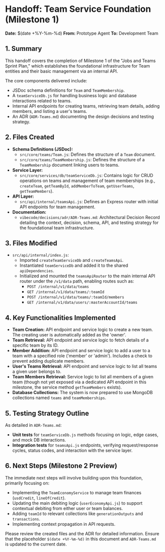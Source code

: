 # Handoff: Team Service Foundation (Milestone 1)

**Date:** $(date +%Y-%m-%d)
**From:** Prototype Agent
**To:** Development Team

## 1. Summary

This handoff covers the completion of Milestone 1 of the "Jobs and Teams Sprint Plan," which establishes the foundational infrastructure for Team entities and their basic management via an internal API.

The core components delivered include:
*   JSDoc schema definitions for `Team` and `TeamMembership`.
*   A `teamServiceDb.js` for handling business logic and database interactions related to teams.
*   Internal API endpoints for creating teams, retrieving team details, adding members, and listing a user's teams.
*   An ADR (`ADR-Teams.md`) documenting the design decisions and testing strategy.

## 2. Files Created

*   **Schema Definitions (JSDoc):**
    *   `src/core/teams/Team.js`: Defines the structure of a `Team` document.
    *   `src/core/teams/TeamMembership.js`: Defines the structure of a `TeamMembership` document linking users to teams.
*   **Service Layer:**
    *   `src/core/services/db/teamServiceDb.js`: Contains logic for CRUD operations on teams and management of team memberships (e.g., `createTeam`, `getTeamById`, `addMemberToTeam`, `getUserTeams`, `getTeamMembers`).
*   **API Layer:**
    *   `src/api/internal/teamsApi.js`: Defines an Express router with initial API endpoints for team management.
*   **Documentation:**
    *   `vibecode/decisions/adr/ADR-Teams.md`: Architectural Decision Record detailing the context, decision, schema, API, and testing strategy for the foundational team infrastructure.

## 3. Files Modified

*   `src/api/internal/index.js`: 
    *   Imported `createTeamServiceDb` and `createTeamsApi`.
    *   Instantiated `teamServiceDb` and added it to the shared `apiDependencies`.
    *   Initialized and mounted the `teamsApiRouter` to the main internal API router under the `/v1/data` path, enabling routes such as:
        *   `POST /internal/v1/data/teams`
        *   `GET /internal/v1/data/teams/:teamId`
        *   `POST /internal/v1/data/teams/:teamId/members`
        *   `GET /internal/v1/data/users/:masterAccountId/teams`

## 4. Key Functionalities Implemented

*   **Team Creation:** API endpoint and service logic to create a new team. The creating user is automatically added as the 'owner'.
*   **Team Retrieval:** API endpoint and service logic to fetch details of a specific team by its ID.
*   **Member Addition:** API endpoint and service logic to add a user to a team with a specified role ('member' or 'admin'). Includes a check to prevent adding duplicate members.
*   **User's Teams Retrieval:** API endpoint and service logic to list all teams a given user belongs to.
*   **Team Members Retrieval:** Service logic to list all members of a given team (though not yet exposed via a dedicated API endpoint in this milestone, the service method `getTeamMembers` exists).
*   **Database Collections:** The system is now prepared to use MongoDB collections named `teams` and `teamMemberships`.

## 5. Testing Strategy Outline

As detailed in `ADR-Teams.md`:
*   **Unit tests** for `teamServiceDb.js` methods focusing on logic, edge cases, and mock DB interactions.
*   **Integration tests** for `teamsApi.js` endpoints, verifying request/response cycles, status codes, and interaction with the service layer.

## 6. Next Steps (Milestone 2 Preview)

The immediate next steps will involve building upon this foundation, primarily focusing on:
*   Implementing the `TeamEconomyService` to manage team finances (`usdCredit`, `lineOfCredit`).
*   Updating the main debiting logic (`userEconomyApi.js`) to support contextual debiting from either user or team balances.
*   Adding `teamId` to relevant collections like `generationOutputs` and `transactions`.
*   Implementing context propagation in API requests.

Please review the created files and the ADR for detailed information. Ensure that the placeholder `$(date +%Y-%m-%d)` in this document and `ADR-Teams.md` is updated to the current date. 